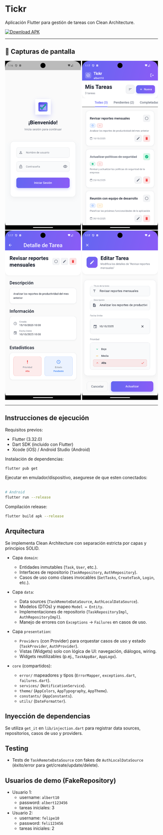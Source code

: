 # Tickr

Aplicación Flutter para gestión de tareas con Clean Architecture.

[![Download APK](https://img.shields.io/badge/Download-APK-blue)](https://github.com/wilrojasdev/tickr/releases/download/version1/app-release.apk)



---

## 📱 Capturas de pantalla

<p align="center">
  <img src="assets/screenshots/login.png" alt="Login" width="250"/>
  <img src="assets/screenshots/list_task.png" alt="Lista de tareas" width="250"/>
  <img src="assets/screenshots/detail_task.png" alt="Detalle de tarea" width="250"/>
   <img src="assets/screenshots/edit_task.png" alt="Editar tarea" width="250"/>
</p>

---
## Instrucciones de ejecución

Requisitos previos:
- Flutter  (3.32.0)
- Dart SDK (incluido con Flutter)
- Xcode (iOS) / Android Studio (Android)

Instalación de dependencias:
```bash
flutter pub get
```

Ejecutar en emulador/dispositivo, asegurese de que esten conectados:
```bash

# Android
flutter run --release


```

Compilación release:
```bash
flutter build apk --release    

```

## Arquitectura

Se implementa Clean Architecture con separación estricta por capas y principios SOLID.

- Capa `domain`:
  - Entidades inmutables (`Task`, `User`, etc.).
  - Interfaces de repositorio (`TaskRepository`, `AuthRepository`).
  - Casos de uso como clases invocables (`GetTasks`, `CreateTask`, `Login`, etc.).

- Capa `data`:
  - Data sources (`TaskRemoteDataSource`, `AuthLocalDataSource`).
  - Modelos (DTOs) y mapeo `Model ↔ Entity`.
  - Implementaciones de repositorio (`TaskRepositoryImpl`, `AuthRepositoryImpl`).
  - Manejo de errores con `Exceptions` → `Failures` en casos de uso.

- Capa `presentation`:
  - `Providers` (con Provider) para orquestar casos de uso y estado (`TaskProvider`, `AuthProvider`).
  - Vistas (Widgets) solo con lógica de UI: navegación, diálogos, wiring.
  - Widgets reutilizables (p.ej., `TaskAppBar`, `AppLogo`).

- `core` (compartidos):
  - `error/` mapeadores y tipos (`ErrorMapper`, `exceptions.dart`, `failures.dart`).
  - `services/` (`NotificationService`).
  - `theme/` (`AppColors`, `AppTypography`, `AppTheme`).
  - `constants/` (`AppConstants`).
  - `utils/` (`DateFormatter`).


## Inyección de dependencias
Se utiliza `get_it` en `lib/injection.dart` para registrar data sources, repositorios, casos de uso y providers.

## Testing
- Tests de `TaskRemoteDataSource` con fakes de `AuthLocalDataSource` (éxito/error para get/create/update/delete).

## Usuarios de demo (FakeRepository)
- Usuario 1:
  - username: `albert10`
  - password: `albert123456`
  - tareas iniciales: 3
- Usuario 2:
  - username: `felipe10`
  - password: `feli123456`
  - tareas iniciales: 2

